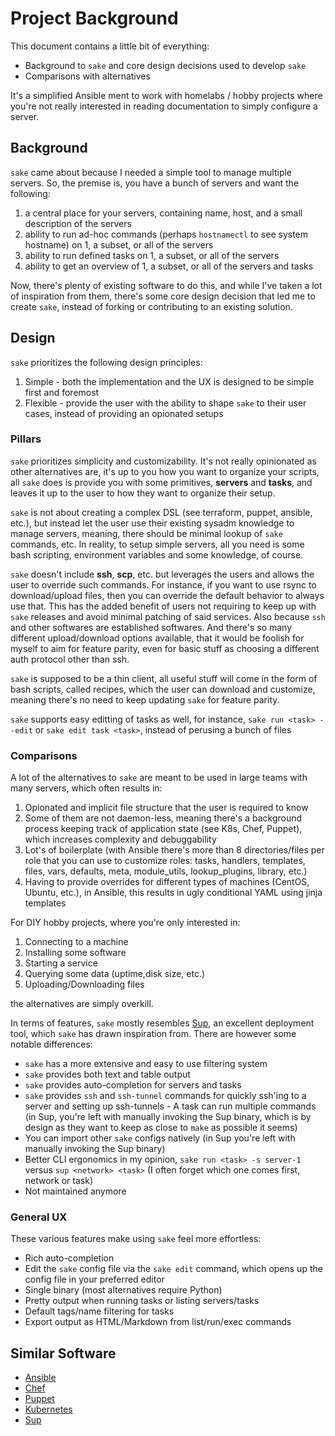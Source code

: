 # Project Background

This document contains a little bit of everything:

- Background to `sake` and core design decisions used to develop `sake`
- Comparisons with alternatives

It's a simplified Ansible ment to work with homelabs / hobby projects where you're not really interested in reading documentation to simply configure a server.

## Background

`sake` came about because I needed a simple tool to manage multiple servers. So, the premise is, you have a bunch of servers and want the following:

1. a central place for your servers, containing name, host, and a small description of the servers
2. ability to run ad-hoc commands (perhaps `hostnamectl` to see system hostname) on 1, a subset, or all of the servers
3. ability to run defined tasks on 1, a subset, or all of the servers
4. ability to get an overview of 1, a subset, or all of the servers and tasks

Now, there's plenty of existing software to do this, and while I've taken a lot of inspiration from them, there's some core design decision that led me to create `sake`, instead of forking or contributing to an existing solution.

## Design

`sake` prioritizes the following design principles:

1. Simple - both the implementation and the UX is designed to be simple first and foremost
2. Flexible - provide the user with the ability to shape `sake` to their user cases, instead of providing an opionated setups

### Pillars

`sake` prioritizes simplicity and customizability. It's not really opinionated as other alternatives are, it's up to you how you want to organize your scripts, all `sake` does is provide you with some primitives, **servers** and **tasks**, and leaves it up to the user to how they want to organize their setup.

`sake` is not about creating a complex DSL (see terraform, puppet, ansible, etc.), but instead let the user use their existing sysadm knowledge to manage servers, meaning, there should be minimal lookup of `sake` commands, etc. In reality, to setup simple servers, all you need is some bash scripting, environment variables and some knowledge, of course.

`sake` doesn't include **ssh**, **scp**, etc. but leverages the users and allows the user to override such commands. For instance, if you want to use rsync to download/upload files, then you can override the default behavior to always use that. This has the added benefit of users not requiring to keep up with `sake` releases and avoid minimal patching of said services. Also because `ssh` and other softwares are established softwares. And there's so many different upload/download options available, that it would be foolish for myself to aim for feature parity, even for basic stuff as choosing a different auth protocol other than ssh.

`sake` is supposed to be a thin client, all useful stuff will come in the form of bash scripts, called recipes, which the user can download and customize, meaning there's no need to keep updating `sake` for feature parity.

`sake` supports easy editting of tasks as well, for instance, `sake run <task> --edit` or `sake edit task <task>`, instead of perusing a bunch of files

### Comparisons

A lot of the alternatives to `sake` are meant to be used in large teams with many servers, which often results in:

1. Opionated and implicit file structure that the user is required to know
2. Some of them are not daemon-less, meaning there's a background process keeping track of application state (see K8s, Chef, Puppet), which increases complexity and debuggability
3. Lot's of boilerplate (with Ansible there's more than 8 directories/files per role that you can use to customize roles: tasks, handlers, templates, files, vars, defaults, meta, module_utils, lookup_plugins, library, etc.)
4. Having to provide overrides for different types of machines (CentOS, Ubuntu, etc.), in Ansible, this results in ugly conditional YAML using jinja templates

For DIY hobby projects, where you're only interested in:

1. Connecting to a machine
2. Installing some software
3. Starting a service
4. Querying some data (uptime,disk size, etc.)
5. Uploading/Downloading files

the alternatives are simply overkill.

In terms of features, `sake` mostly resembles [Sup](https://github.com/pressly/sup), an excellent deployment tool, which `sake` has drawn inspiration from. There are however some notable differences:

- `sake` has a more extensive and easy to use filtering system
- `sake` provides both text and table output
- `sake` provides auto-completion for servers and tasks
- `sake` provides `ssh` and `ssh-tunnel` commands for quickly ssh'ing to a server and setting up ssh-tunnels - A task can run multiple commands (in Sup, you're left with manually invoking the Sup binary, which is by design as they want to keep as close to `make` as possible it seems)
- You can import other `sake` configs natively (in Sup you're left with manually invoking the Sup binary)
- Better CLI ergonomics in my opinion, `sake run <task> -s server-1` versus `sup <network> <task>` (I often forget which one comes first, network or task)
- Not maintained anymore

### General UX

These various features make using `sake` feel more effortless:

- Rich auto-completion
- Edit the `sake` config file via the `sake edit` command, which opens up the config file in your preferred editor
- Single binary (most alternatives require Python)
- Pretty output when running tasks or listing servers/tasks
- Default tags/name filtering for tasks
- Export output as HTML/Markdown from list/run/exec commands

## Similar Software

- [Ansible](https://www.ansible.com)
- [Chef](https://www.chef.io)
- [Puppet](https://puppet.com)
- [Kubernetes](https://puppet.com)
- [Sup](https://pressly.github.io/sup)
